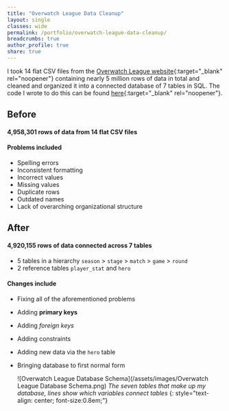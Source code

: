 ```yaml
---
title: "Overwatch League Data Cleanup"
layout: single
classes: wide
permalink: /portfolio/overwatch-league-data-cleanup/
breadcrumbs: true
author_profile: true
share: true
---
```


I took 14 flat CSV files from the [Overwatch League website](https://overwatchleague.com/en-us/statslab){:target="_blank" rel="noopener"} containing nearly 5 million rows of data in total and cleaned and organized it into a connected database of 7 tables in SQL. The code I wrote to do this can be found [here](https://github.com/mtollefsen/overwatch-league-data-projects/tree/main/Data%20Cleanup){:target="_blank" rel="noopener"}.

## Before
#### 4,958,301 rows of data from 14 flat CSV files<br>
#### Problems included
- Spelling errors
- Inconsistent formatting
- Incorrect values
- Missing values
- Duplicate rows
- Outdated names
- Lack of overarching organizational structure

## After
#### 4,920,155 rows of data connected across 7 tables<br>
- 5 tables in a hierarchy `season` > `stage` > `match` > `game` > `round`<br>
- 2 reference tables `player_stat` and `hero`
  
#### Changes include
- Fixing all of the aforementioned problems
- Adding **primary keys**
- Adding *foreign keys*
- Adding constraints
- Adding new data via the `hero` table
- Bringing database to first normal form
  
  ![Overwatch League Database Schema](/assets/images/Overwatch League Database Schema.png)
  *The seven tables that make up my database, lines show which variables connect tables*
  {: style="text-align: center; font-size:0.8em;"}


